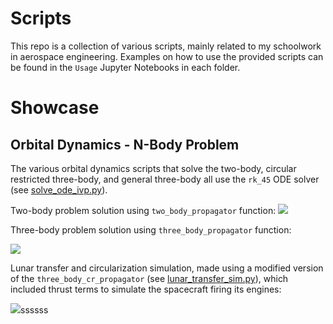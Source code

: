 # Scripts

This repo is a collection of various scripts, mainly related to my schoolwork in aerospace engineering. Examples on how to use the provided scripts can be found in the `Usage` Jupyter Notebooks in each folder.

# Showcase
## Orbital Dynamics - N-Body Problem
The various orbital dynamics scripts that solve the two-body, circular restricted three-body, and general three-body all use the `rk_45` ODE solver (see [solve_ode_ivp.py](https://github.com/MichaszJ/scripts/blob/main/Numerical-Methods/solve_ode_ivp.py)). 

Two-body problem solution using `two_body_propagator` function:
![](images/animation1.gif)

Three-body problem solution using `three_body_propagator` function:

![](images/animation2.gif)

Lunar transfer and circularization simulation, made using a modified version of the `three_body_cr_propagator` (see [lunar_transfer_sim.py](https://github.com/MichaszJ/scripts/blob/main/Showcase/lunar_transfer_sim.py)), which included thrust terms to simulate the spacecraft firing its engines:

![](images/animation3.gif)ssssss
